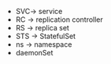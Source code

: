 * SVC-> service
* RC -> replication controller
* RS -> replica set
* STS -> StatefulSet
* ns -> namespace
* daemonSet